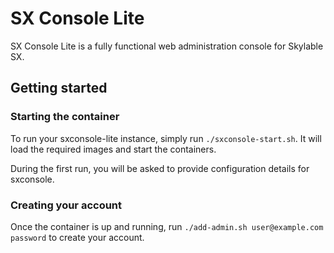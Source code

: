 # SX Console Lite

SX Console Lite is a fully functional web administration console for Skylable
SX.


## Getting started

### Starting the container
To run your sxconsole-lite instance, simply run `./sxconsole-start.sh`.
It will load the required images and start the containers.

During the first run, you will be asked to provide configuration details for
sxconsole.

### Creating your account
Once the container is up and running, run `./add-admin.sh user@example.com
password` to create your account.
